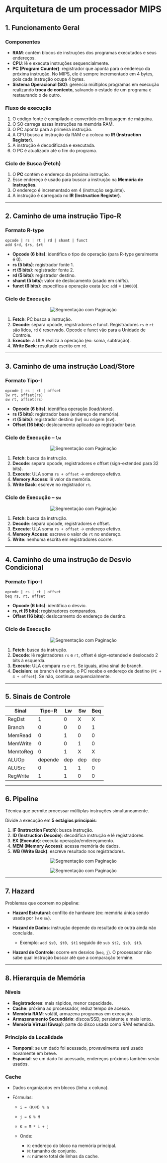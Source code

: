 # Arquitetura de um processador MIPS

## 1. Funcionamento Geral

### Componentes

* **RAM**: contém blocos de instruções dos programas executados e seus endereços.
* **CPU**: lê e executa instruções sequencialmente.
* **PC (Program Counter)**: registrador que aponta para o endereço da próxima instrução. No MIPS, ele é sempre incrementado em 4 bytes, pois cada instrução ocupa 4 bytes.
* **Sistema Operacional (SO)**: gerencia múltiplos programas em execução realizando **troca de contexto**, salvando o estado de um programa e restaurando o de outro.

### Fluxo de execução

1. O código fonte é compilado e convertido em linguagem de máquina.
2. O SO carrega essas instruções na memória RAM.
3. O PC aponta para a primeira instrução.
4. A CPU busca a instrução da RAM e a coloca no **IR (Instruction Register)**.
5. A instrução é decodificada e executada.
6. O PC é atualizado até o fim do programa.

### Ciclo de Busca (Fetch)

1. O **PC** contém o endereço da próxima instrução.
2. Esse endereço é usado para buscar a instrução na **Memória de Instruções**.
3. O endereço é incrementado em 4 (instrução seguinte).
4. A instrução é carregada no **IR (Instruction Register)**.

---

## 2. Caminho de uma instrução Tipo-R

### Formato R-type

```
opcode | rs | rt | rd | shamt | funct
add $rd, $rs, $rt
```

* **Opcode (6 bits)**: identifica o tipo de operação (para R-type geralmente é 0).
* **rs (5 bits)**: registrador fonte 1.
* **rt (5 bits)**: registrador fonte 2.
* **rd (5 bits)**: registrador destino.
* **shamt (5 bits)**: valor de deslocamento (usado em shifts).
* **funct (6 bits)**: especifica a operação exata (ex: `add` = `100000`).

### Ciclo de Execução

<p align="center">
  <img src="../../../assets/pngs/28.png" alt="Segmentação com Paginação">
</p>

1. **Fetch**: PC busca a instrução.
2. **Decode**: separa opcode, registradores e funct. Registradores `rs` e `rt` são lidos, `rd` é reservado. Opcode e funct vão para a Unidade de Controle.
3. **Execute**: a ULA realiza a operação (ex: soma, subtração).
4. **Write Back**: resultado escrito em `rd`.


---

## 3. Caminho de uma instrução Load/Store

### Formato Tipo-I

```
opcode | rs | rt | offset
lw rt, offset(rs)
sw rt, offset(rs)
```

* **Opcode (6 bits)**: identifica operação (load/store).
* **rs (5 bits)**: registrador base (endereço de memória).
* **rt (5 bits)**: registrador destino (lw) ou origem (sw).
* **Offset (16 bits)**: deslocamento aplicado ao registrador base.

### Ciclo de Execução – `lw`

<p align="center">
  <img src="../../../assets/pngs/29.png" alt="Segmentação com Paginação">
</p>

1. **Fetch**: busca da instrução.
2. **Decode**: separa opcode, registradores e offset (sign-extended para 32 bits).
3. **Execute**: ULA soma `rs + offset` → endereço efetivo.
4. **Memory Access**: lê valor da memória.
5. **Write Back**: escreve no registrador `rt`.

### Ciclo de Execução – `sw`

<p align="center">
  <img src="../../../assets/pngs/30.png" alt="Segmentação com Paginação">
</p>


1. **Fetch**: busca da instrução.
2. **Decode**: separa opcode, registradores e offset.
3. **Execute**: ULA soma `rs + offset` → endereço efetivo.
4. **Memory Access**: escreve o valor de `rt` no endereço.
5. **Write**: nenhuma escrita em registradores ocorre.

---

## 4. Caminho de uma instrução de Desvio Condicional

### Formato Tipo-I

```
opcode | rs | rt | offset
beq rs, rt, offset
```

* **Opcode (6 bits)**: identifica o desvio.
* **rs, rt (5 bits)**: registradores comparados.
* **Offset (16 bits)**: deslocamento do endereço de destino.

### Ciclo de Execução

<p align="center">
  <img src="../../../assets/pngs/31.png" alt="Segmentação com Paginação">
</p>


1. **Fetch**: busca da instrução.
2. **Decode**: lê registradores `rs` e `rt`, offset é sign-extended e deslocado 2 bits à esquerda.
3. **Execute**: ULA compara `rs` e `rt`. Se iguais, ativa sinal de branch.
4. **Decision**: se branch é tomado, o PC recebe o endereço de destino (`PC + 4 + offset`). Se não, continua sequencialmente.

---

## 5. Sinais de Controle

| Sinal    | Tipo-R  | Lw  | Sw  | Beq |
| -------- | ------- | --- | --- | --- |
| RegDst   | 1       | 0   | X   | X   |
| Branch   | 0       | 0   | 0   | 1   |
| MemRead  | 0       | 1   | 0   | 0   |
| MemWrite | 0       | 0   | 1   | 0   |
| MemtoReg | 0       | 1   | X   | X   |
| ALUOp    | depende | dep | dep | dep |
| ALUSrc   | 0       | 1   | 1   | 0   |
| RegWrite | 1       | 1   | 0   | 0   |

---

## 6. Pipeline

Técnica que permite processar múltiplas instruções simultaneamente.

Divide a execução em **5 estágios principais**:

  1. **IF (Instruction Fetch)**: busca instrução.
  2. **ID (Instruction Decode)**: decodifica instrução e lê registradores.
  3. **EX (Execute)**: executa operação/endereçamento.
  4. **MEM (Memory Access)**: acessa memória de dados.
  5. **WB (Write Back)**: escreve resultado nos registradores.

<p align="center">
  <img src="../../../assets/pngs/32.png" alt="Segmentação com Paginação">
</p>


<p align="center">
  <img src="../../../assets/pngs/33.png" alt="Segmentação com Paginação">
</p>


---

## 7. Hazard

Problemas que ocorrem no pipeline:

* **Hazard Estrutural**: conflito de hardware (ex: memória única sendo usada por `lw` e `sw`).
* **Hazard de Dados**: instrução depende do resultado de outra ainda não concluída.

  * Exemplo: `add $s0, $t0, $t1` seguido de `sub $t2, $s0, $t3`.
* **Hazard de Controle**: ocorre em desvios (`beq`, `j`). O processador não sabe qual instrução buscar até que a comparação termine.

---

## 8. Hierarquia de Memória

### Níveis

* **Registradores**: mais rápidos, menor capacidade.
* **Cache**: próxima ao processador, reduz tempo de acesso.
* **Memória RAM**: volátil, armazena programas em execução.
* **Armazenamento Secundário**: discos/SSD, persistente e mais lento.
* **Memória Virtual (Swap)**: parte do disco usada como RAM estendida.

### Princípio da Localidade

* **Temporal**: se um dado foi acessado, provavelmente será usado novamente em breve.
* **Espacial**: se um dado foi acessado, endereços próximos também serão usados.

### Cache

* Dados organizados em blocos (linha x coluna).
* Fórmulas:

  * `i = (K/M) % n`
  * `j = K % M`
  * `K = M * i + j`
  * Onde:

    * `K`: endereço do bloco na memória principal.
    * `M`: tamanho do conjunto.
    * `n`: número total de linhas da cache.
